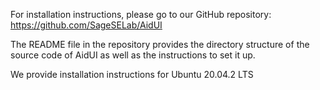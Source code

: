For installation instructions, please go to our GitHub repository: https://github.com/SageSELab/AidUI

The README file in the repository provides the directory structure of the source code of AidUI as well as the instructions to set it up.

We provide installation instructions for Ubuntu 20.04.2 LTS
	
